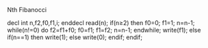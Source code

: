 Nth Fibanocci  

decl
	int n,f2,f0,f1,i;
enddecl
	read(n);
	if(n≥2) then
		f0=0;
		f1=1;
		n=n-1;
		while(n!=0) do
			f2=f1+f0;
			f0=f1;
			f1=f2;
			n=n-1;
		endwhile;
		write(f1);
	else if(n==1) then
			write(1);
		else write(0);
		endif;
	endif;